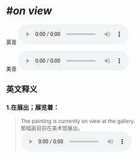 # ***\#on view*** 
英音
<audio src="./media/on view1_AAC.aac" controls="controls"></audio>

美音
<audio src="./media/on view2_AAC.aac" controls="controls"></audio>



  

英文释义
---
### 1.**在展出；展览着：**  

 > The painting is currently on view at the gallery.  
 > 那幅画目前在美术馆展出。    
<audio src="./media/18-view.aac" controls="controls"></audio>


